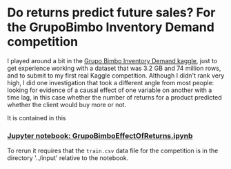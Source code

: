 # Do returns predict future sales? For the GrupoBimbo Inventory Demand competition

I played around a bit in the [Grupo Bimbo Inventory Demand kaggle](https://www.kaggle.com/c/grupo-bimbo-inventory-demand), just to get experience  working with a dataset that was 3.2 GB and 74 million rows, and to submit to my first real Kaggle competition. Although I didn't rank very high, I did one investigation that took a different angle from most people: looking for evidence of a causal effect of one variable on another with a time lag, in this case whether the number of returns for a product predicted whether the client would buy more or not.

It is contained in this 
### [Jupyter notebook: GrupoBimboEffectOfReturns.ipynb](https://github.com/drsaunders/GrupoBimboEffectOfReturns/blob/master/GrupoBimboEffectOfReturns.ipynb)

To rerun it requires that the `train.csv` data file for the competition is in the directory '../input' relative to the notebook.